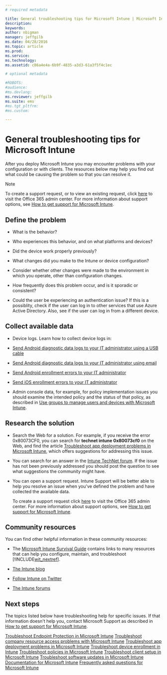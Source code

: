 ```yaml
---
# required metadata

title: General troubleshooting tips for Microsoft Intune | Microsoft Intune
description:
keywords:
author: nbigman
manager: jeffgilb
ms.date: 04/28/2016
ms.topic: article
ms.prod:
ms.service:
ms.technology:
ms.assetid: c86a4e4a-6b9f-4835-a3d3-61a3f5f4c1ec

# optional metadata

#ROBOTS:
#audience:
#ms.devlang:
ms.reviewer: jeffgilb
ms.suite: ems
#ms.tgt_pltfrm:
#ms.custom:

---
```


# General troubleshooting tips for Microsoft Intune
After you deploy Microsoft Intune you may encounter problems with your configuration or with clients. The resources below may help you find out what could be causing the problem so that you can resolve it.

> [!NOTE]
> To create a support request, or to view an existing request,  click [here](https://portal.office.com/admin/default.aspx) to visit the Office 365 admin center. For more information about support options, see [How to get support for Microsoft Intune](how-to-get-support-for-microsoft-intune.md).
## Define the problem

-   What is the behavior?

-   Who experiences this behavior, and on what platforms and devices?

-   Did the device work properly previously?

-   What changes did you make to the Intune or device configuration?

-   Consider whether other changes were made to the environment in which you operate, other than configuration changes.

-   How frequently does this problem occur, and is it sporadic or consistent?

-   Could the user be experiencing an authentication issue? If this is a possiblity, check if the user can log in to other services that use Azure Active Directory. Also, see if the user can log in from a different device.

## Collect available data

-   Device logs. Learn how to collect device logs in:
  - [Send Android diagnostic data logs to your IT administrator using a USB cable](send-diagnostic-data-logs-to-your-it-administrator-using-a-usb-cable-android)
  - [Send Android diagnostic data logs to your IT administrator using email](send-diagnostic-data-logs-to-your-it-administrator-using-email-android)
  - [Send Android enrollment errors to your IT administrator](send-enrollment-errors-to-your-it-administrator-android)
  - [Send iOS enrollment errors to your IT administrator](send-errors-to-your-it-admin-ios.md)

-   Admin console data, for example, for policy implementation issues you should examine the intended policy and the status of that policy, as described in [Use groups to manage users and devices with Microsoft Intune](use-groups-to-manage-users-and-devices-with-microsoft-intune.md).

## Research the solution

-   Search the Web for a solution. For example, if you receive the error 0x80073CF0, you can search for **technet intune 0x80073cf0** on the Web, and find the article [Troubleshoot app deployment problems in Microsoft Intune](troubleshoot-app-deployment-problems-in-microsoft-intune.md), which offers suggestions for addressing this issue.

-   You can search for an answer in the [Intune TechNet forum](https://social.technet.microsoft.com/Forums/en-US/home?forum=microsoftintuneprod).  If the issue has not been previously addressed you should post the question to see what suggestions the community might have.

-   You can open a support request. Intune Support will be better able to help you resolve an issue when you've defined the problem and have collected the available data.

    To create a support request click [here](https://portal.office.com/admin/default.aspx) to visit the Office 365 admin center. For more information about support options, see [How to get support for Microsoft Intune](how-to-get-support-for-microsoft-intune.md).

## Community resources
You can find other helpful information in these community resources:

-   The [Microsoft Intune Survival Guide](http://social.technet.microsoft.com/wiki/contents/articles/23431.microsoft-intune-survival-guide.aspx) contains links to many resources that can help you configure, maintain, and troubleshoot [!INCLUDE[wit_nextref](./includes/wit_nextref_md.md)].

-   [The Intune blog](http://blogs.technet.com/b/windowsintune/)

-   [Follow Intune on Twitter](https://twitter.com/MSIntune)

-   [The Intune forums](https://social.technet.microsoft.com/Forums/home?category=microsoftintune&filter=alltypes&sort=lastpostdesc)

## Next steps
The topics listed below have troubleshooting help for specific issues. If that information doesn't help you, contact Microsoft Support as described in [How to get support for Microsoft Intune](how-to-get-support-for-microsoft-intune.md).

[Troubleshoot Endpoint Protection in Microsoft Intune](troubleshoot-endpoint-protection-in-microsoft-intune.md)
[Troubleshoot company resource access problems with Microsoft Intune](troubleshoot-company-resource-access-problems-with-microsoft-intune.md)
[Troubleshoot app deployment problems in Microsoft Intune](troubleshoot-app-deployment-problems-in-microsoft-intune.md)
[Troubleshoot device enrollment in Intune](troubleshoot-device-enrollment-in-intune.md)
[Troubleshoot policies in Microsoft Intune](troubleshoot-policies-in-microsoft-intune.md)
[Troubleshoot client setup in Microsoft Intune](troubleshoot-client-setup-in-microsoft-intune.md)
[Troubleshoot software updates in Microsoft Intune](troubleshoot-software-updates-in-microsoft-intune.md)
[Documentation for Microsoft Intune](documentation-for-microsoft-intune.md)
[Frequently asked questions for Microsoft Intune](frequently-asked-questions-for-microsoft-intune.md)
